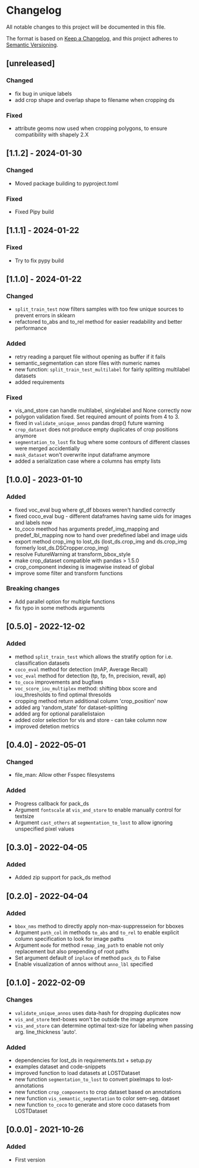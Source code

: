 # Changelog
All notable changes to this project will be documented in this file.

The format is based on [Keep a Changelog](https://keepachangelog.com/en/1.0.0/),
and this project adheres to [Semantic Versioning](https://semver.org/spec/v2.0.0.html).

## [unreleased]
### Changed
- fix bug in unique labels
- add crop shape and overlap shape to filename when cropping ds
### Fixed
- attribute geoms now used when cropping polygons, to ensure compatibility with shapely 2.X

## [1.1.2] - 2024-01-30
### Changed
- Moved package building to pyproject.toml
### Fixed
- Fixed Pipy build

## [1.1.1] - 2024-01-22
### Fixed
- Try to fix pypy build

## [1.1.0] - 2024-01-22
### Changed
- `split_train_test` now filters samples with too few unique sources to prevent errors in sklearn
- refactored to_abs and to_rel method for easier readability and better performance
### Added
- retry reading a parquet file without opening as buffer if it fails
- semantic_segmentation can store files with numeric names
- new function: `split_train_test_multilabel` for fairly splitting multilabel datasets
- added requirements
### Fixed
- vis_and_store can handle multilabel, singlelabel and None correctly now
- polygon validation fixed. Set required amount of points from 4 to 3.
- fixed in `validate_unique_annos` pandas drop() future warning
- `crop_dataset` does not produce empty duplicates of crop positions anymore
- `segmentation_to_lost` fix bug where some contours of different classes were merged accidentially
- `mask_dataset` won't overwrite input dataframe anymore
- added a serialization case where a columns has empty lists

## [1.0.0] - 2023-01-10
### Added
- fixed voc_eval bug where gt_df bboxes weren't handled correctly
- fixed coco_eval bug - different dataframes having same uids for images and labels now
- to_coco meethod has arguments predef_img_mapping and predef_lbl_mapping now to hand over predefined label and image uids
- export method crop_img to lost_ds (lost_ds.crop_img and ds.crop_img formerly lost_ds.DSCropper.crop_img)
- resolve FutureWarning at transform_bbox_style
- make crop_dataset compatible with pandas > 1.5.0 
- crop_component indexing is imagewise instead of global
- improve some filter and transform functions
### Breaking changes
- Add parallel option for multiple functions
- fix typo in some methods arguments

## [0.5.0] - 2022-12-02
### Added
- method `split_train_test` which allows the stratify option for i.e. classification datasets
- `coco_eval` method for detection (mAP, Average Recall)
- `voc_eval` method for detection (tp, fp, fn, precision, revall, ap)
- `to_coco` improvements and bugfixes
- `voc_score_iou_multiplex` method: shifting bbox score and iou_thresholds to find optimal thresolds
- cropping method return additional column 'crop_position' now
- added arg 'random_state' for dataset-splitting
- added arg for optional parallelistaion
- added color selection for vis and store - can take column now
- improved detetion metrics

## [0.4.0] - 2022-05-01 
### Changed
- file_man: Allow other Fsspec filesystems
### Added
- Progress callback for pack_ds
- Argument `fontscale` at `vis_and_store` to enable manually control for textsize
- Argument `cast_others` at `segmentation_to_lost` to allow ignoring unspecified pixel values

## [0.3.0] - 2022-04-05 
### Added 
- Added zip support for pack_ds method

## [0.2.0] - 2022-04-04 
### Added 
- `bbox_nms` method to directly apply non-max-suppresseion for bboxes
- Argument `path_col` in methods `to_abs` and `to_rel` to enable explicit column specification to look for image paths
- Argument `mode` for method `remap_img_path` to enable not only replacement but also prepending of root paths
- Set argument default of `inplace` of method `pack_ds` to False
- Enable visualization of annos without `anno_lbl` specified

## [0.1.0] - 2022-02-09
### Changes
- `validate_unique_annos` uses data-hash for dropping duplicates now
- `vis_and_store` text-boxes won't be outside the image anymore
- `vis_and_store` can determine optimal text-size for labeling when passing 
    arg. line_thickness 'auto'.
### Added
- dependencies for lost_ds in requirements.txt + setup.py
- examples dataset and code-snippets
- improved function to load datasets at LOSTDataset
- new function `segmentation_to_lost` to convert pixelmaps to lost-annotations
- new function `crop_components` to crop dataset based on annotations
- new function `vis_semantic_segmentation` to color sem-seg. dataset
- new function `to_coco` to generate and store coco datasets from LOSTDataset

## [0.0.0] - 2021-10-26
### Added
- First version